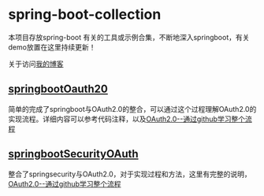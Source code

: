 # spring-boot-collection

本项目存放spring-boot 有关的工具或示例合集，不断地深入springboot，有关demo放置在这里持续更新！

关于访问[我的博客](http://blog.changfubai.com)

## [springbootOauth20](https://github.com/changfubai/spring-boot-collection/tree/master/springbootOauth20)

简单的完成了springboot与OAuth2.0的整合，可以通过这个过程理解OAuth2.0的实现流程。详细内容可以参考代码注释，以及[OAuth2.0--通过github学习整个流程](http://blog.changfubai.com/2018/03/3990748316/#more)


## [springbootSecurityOAuth](https://github.com/changfubai/spring-boot-collection/tree/master/springbootSecurityOAuth)

整合了springsecurity与OAuth2.0，对于实现过程和方法，这里有完整的说明，[OAuth2.0--通过github学习整个流程](http://blog.changfubai.com/2018/03/3990748316/#more)
